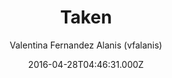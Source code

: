 ---
title: Taken
github: 'https://github.com/vfalanis/taken'
demo: 'http://vfalanis.me/taken/'
author: Valentina Fernandez Alanis (vfalanis)
ssg:
  - Jekyll
cms:
  - No Cms
date: 2016-04-28T04:46:31.000Z
github_branch: master
description: Minimalist two-column jekyll theme
stale: true
---